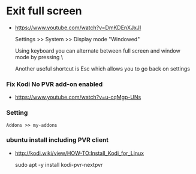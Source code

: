 # Exit full screen
+ https://www.youtube.com/watch?v=DmKDEnXJxJI

    Settings >> System >> Display mode "Windowed"

    Using keyboard you can alternate between full screen
    and window mode by pressing \

    Another useful shortcut is Esc which allows you to go back
    on settings

### Fix Kodi No PVR add-on enabled
+ https://www.youtube.com/watch?v=u-cqMgp-UNs

### Setting

    Addons >> my-addons

### ubuntu install including PVR client
+ http://kodi.wiki/view/HOW-TO:Install_Kodi_for_Linux

    sudo apt -y install kodi-pvr-nextpvr
